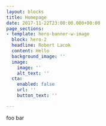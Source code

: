 ```yaml
---
layout: blocks
title: Homepage
date: 2017-11-22T23:00:00.000+00:00
page_sections:
- template: hero-banner-w-image
  block: hero-2
  headline: Robert Lacok
  content: Hello
  background_image: ''
  image:
    image: ''
    alt_text: ''
  cta:
    enabled: false
    url: ''
    button_text: ''

---
```

foo bar